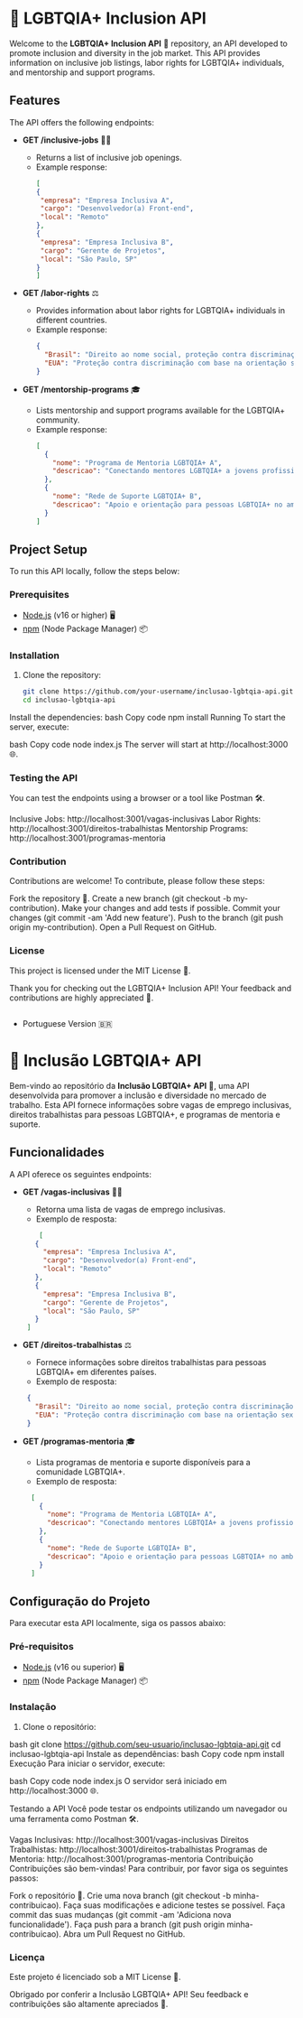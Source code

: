 

# 🌈 LGBTQIA+ Inclusion API

Welcome to the **LGBTQIA+ Inclusion API** 🚀 repository, an API developed to promote inclusion and diversity in the job market. This API provides information on inclusive job listings, labor rights for LGBTQIA+ individuals, and mentorship and support programs.

## Features

The API offers the following endpoints:

- **GET /inclusive-jobs** 🧑‍💻
  - Returns a list of inclusive job openings.
  - Example response:
       ```json
       [
      {
        "empresa": "Empresa Inclusiva A",
        "cargo": "Desenvolvedor(a) Front-end",
        "local": "Remoto"
      },
      {
        "empresa": "Empresa Inclusiva B",
        "cargo": "Gerente de Projetos",
        "local": "São Paulo, SP"
      }
    ]
     ```


- **GET /labor-rights** ⚖️
  - Provides information about labor rights for LGBTQIA+ individuals in different countries.
  - Example response:
    ```json
    {
      "Brasil": "Direito ao nome social, proteção contra discriminação no trabalho...",
      "EUA": "Proteção contra discriminação com base na orientação sexual e identidade de gênero..."
    }
    ```

- **GET /mentorship-programs** 🎓
  - Lists mentorship and support programs available for the LGBTQIA+ community.
  - Example response:
    ```json
    [
      {
        "nome": "Programa de Mentoria LGBTQIA+ A",
        "descricao": "Conectando mentores LGBTQIA+ a jovens profissionais."
      },
      {
        "nome": "Rede de Suporte LGBTQIA+ B",
        "descricao": "Apoio e orientação para pessoas LGBTQIA+ no ambiente de trabalho."
      }
    ]

    ```

## Project Setup

To run this API locally, follow the steps below:

### Prerequisites

- [Node.js](https://nodejs.org/) (v16 or higher) 🖥️
- [npm](https://www.npmjs.com/) (Node Package Manager) 📦

### Installation

1. Clone the repository:
   ```bash
   git clone https://github.com/your-username/inclusao-lgbtqia-api.git
   cd inclusao-lgbtqia-api
Install the dependencies:
bash
Copy code
npm install
Running
To start the server, execute:

bash
Copy code
node index.js
The server will start at http://localhost:3000 🌐.

### Testing the API
You can test the endpoints using a browser or a tool like Postman 🛠️.

Inclusive Jobs: http://localhost:3001/vagas-inclusivas
Labor Rights: http://localhost:3001/direitos-trabalhistas
Mentorship Programs: http://localhost:3001/programas-mentoria

### Contribution
Contributions are welcome! To contribute, please follow these steps:

Fork the repository 🍴.
Create a new branch (git checkout -b my-contribution).
Make your changes and add tests if possible.
Commit your changes (git commit -am 'Add new feature').
Push to the branch (git push origin my-contribution).
Open a Pull Request on GitHub.

### License
This project is licensed under the MIT License 📝.


Thank you for checking out the LGBTQIA+ Inclusion API! Your feedback and contributions are highly appreciated 🙌.

##
##


-  Portuguese Version 🇧🇷


##

   # 🌈 Inclusão LGBTQIA+ API

Bem-vindo ao repositório da **Inclusão LGBTQIA+ API** 🚀, uma API desenvolvida para promover a inclusão e diversidade no mercado de trabalho. Esta API fornece informações sobre vagas de emprego inclusivas, direitos trabalhistas para pessoas LGBTQIA+, e programas de mentoria e suporte.

## Funcionalidades

A API oferece os seguintes endpoints:

- **GET /vagas-inclusivas** 🧑‍💻
  - Retorna uma lista de vagas de emprego inclusivas.
  - Exemplo de resposta:
   ```json
       [
      {
        "empresa": "Empresa Inclusiva A",
        "cargo": "Desenvolvedor(a) Front-end",
        "local": "Remoto"
      },
      {
        "empresa": "Empresa Inclusiva B",
        "cargo": "Gerente de Projetos",
        "local": "São Paulo, SP"
      }
    ]
     ```


- **GET /direitos-trabalhistas** ⚖️
  - Fornece informações sobre direitos trabalhistas para pessoas LGBTQIA+ em diferentes países.
  - Exemplo de resposta:
   ```json
    {
      "Brasil": "Direito ao nome social, proteção contra discriminação no trabalho...",
      "EUA": "Proteção contra discriminação com base na orientação sexual e identidade de gênero..."
    }
    ```

- **GET /programas-mentoria** 🎓
  - Lista programas de mentoria e suporte disponíveis para a comunidade LGBTQIA+.
  - Exemplo de resposta:
    
  ```json
    [
      {
        "nome": "Programa de Mentoria LGBTQIA+ A",
        "descricao": "Conectando mentores LGBTQIA+ a jovens profissionais."
      },
      {
        "nome": "Rede de Suporte LGBTQIA+ B",
        "descricao": "Apoio e orientação para pessoas LGBTQIA+ no ambiente de trabalho."
      }
    ]

    ```


## Configuração do Projeto

Para executar esta API localmente, siga os passos abaixo:

### Pré-requisitos

- [Node.js](https://nodejs.org/) (v16 ou superior) 🖥️
- [npm](https://www.npmjs.com/) (Node Package Manager) 📦

### Instalação

1. Clone o repositório:
   
bash
   git clone https://github.com/seu-usuario/inclusao-lgbtqia-api.git
   cd inclusao-lgbtqia-api
Instale as dependências:
bash
Copy code
npm install
Execução
Para iniciar o servidor, execute:

bash
Copy code
node index.js
O servidor será iniciado em http://localhost:3000 🌐.

Testando a API
Você pode testar os endpoints utilizando um navegador ou uma ferramenta como Postman 🛠️.

Vagas Inclusivas: http://localhost:3001/vagas-inclusivas
Direitos Trabalhistas: http://localhost:3001/direitos-trabalhistas
Programas de Mentoria: http://localhost:3001/programas-mentoria
Contribuição
Contribuições são bem-vindas! Para contribuir, por favor siga os seguintes passos:

Fork o repositório 🍴.
Crie uma nova branch (git checkout -b minha-contribuicao).
Faça suas modificações e adicione testes se possível.
Faça commit das suas mudanças (git commit -am 'Adiciona nova funcionalidade').
Faça push para a branch (git push origin minha-contribuicao).
Abra um Pull Request no GitHub.

### Licença
Este projeto é licenciado sob a MIT License 📝.


Obrigado por conferir a Inclusão LGBTQIA+ API! Seu feedback e contribuições são altamente apreciados 🙌.

